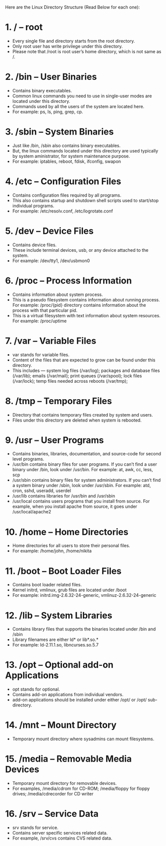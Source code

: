 Here are the Linux Directory Structure (Read Below for each one):

# 1. / – root
- Every single file and directory starts from the root directory.
- Only root user has write privilege under this directory.
- Please note that /root is root user’s home directory, which is not same as /.

# 2. /bin – User Binaries
- Contains binary executables.
- Common linux commands you need to use in single-user modes are located under this directory.
- Commands used by all the users of the system are located here.
- For example: ps, ls, ping, grep, cp.

# 3. /sbin – System Binaries
- Just like /bin, /sbin also contains binary executables.
- But, the linux commands located under this directory are used typically by system aministrator, for system maintenance purpose.
- For example: iptables, reboot, fdisk, ifconfig, swapon

# 4. /etc – Configuration Files
- Contains configuration files required by all programs.
- This also contains startup and shutdown shell scripts used to start/stop individual programs.
- For example: /etc/resolv.conf, /etc/logrotate.conf

# 5. /dev – Device Files
- Contains device files.
- These include terminal devices, usb, or any device attached to the system.
- For example: /dev/tty1, /dev/usbmon0

# 6. /proc – Process Information
- Contains information about system process.
- This is a pseudo filesystem contains information about running process. For example: /proc/{pid} directory contains information about the process with that particular pid.
- This is a virtual filesystem with text information about system resources. For example: /proc/uptime

# 7. /var – Variable Files
- var stands for variable files.
- Content of the files that are expected to grow can be found under this directory.
- This includes — system log files (/var/log); packages and database files (/var/lib); emails (/var/mail); print queues (/var/spool); lock files (/var/lock); temp files needed across reboots (/var/tmp);

# 8. /tmp – Temporary Files
- Directory that contains temporary files created by system and users.
- Files under this directory are deleted when system is rebooted.

# 9. /usr – User Programs
- Contains binaries, libraries, documentation, and source-code for second level programs.
- /usr/bin contains binary files for user programs. If you can’t find a user binary under /bin, look under /usr/bin. For example: at, awk, cc, less, scp
- /usr/sbin contains binary files for system administrators. If you can’t find a system binary under /sbin, look under /usr/sbin. For example: atd, cron, sshd, useradd, userdel
- /usr/lib contains libraries for /usr/bin and /usr/sbin
- /usr/local contains users programs that you install from source. For example, when you install apache from source, it goes under /usr/local/apache2

# 10. /home – Home Directories
- Home directories for all users to store their personal files.
- For example: /home/john, /home/nikita

# 11. /boot – Boot Loader Files
- Contains boot loader related files.
- Kernel initrd, vmlinux, grub files are located under /boot
- For example: initrd.img-2.6.32-24-generic, vmlinuz-2.6.32-24-generic

# 12. /lib – System Libraries
- Contains library files that supports the binaries located under /bin and /sbin
- Library filenames are either ld* or lib*.so.*
- For example: ld-2.11.1.so, libncurses.so.5.7

# 13. /opt – Optional add-on Applications
- opt stands for optional.
- Contains add-on applications from individual vendors.
- add-on applications should be installed under either /opt/ or /opt/ sub-directory.

# 14. /mnt – Mount Directory
- Temporary mount directory where sysadmins can mount filesystems.

# 15. /media – Removable Media Devices
- Temporary mount directory for removable devices.
- For examples, /media/cdrom for CD-ROM; /media/floppy for floppy drives; /media/cdrecorder for CD writer

# 16. /srv – Service Data
- srv stands for service.
- Contains server specific services related data.
- For example, /srv/cvs contains CVS related data.
